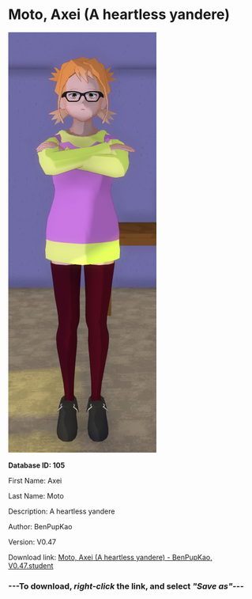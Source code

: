 # Moto, Axei (A heartless yandere)

<img src="https://raw.githubusercontent.com/Arbiter1223/Daigaku-Gurashi-Custom-Students/master/Students/Files/Moto%2C%20Axei%20(A%20heartless%20yandere).png" title="Moto, Axei (A heartless yandere) - BenPupKao, V0.47">

**Database ID: 105**

First Name: Axei

Last Name: Moto

Description: A heartless yandere

Author: BenPupKao

Version: V0.47

Download link: <a href="https://raw.githubusercontent.com/Arbiter1223/Daigaku-Gurashi-Custom-Students/master/Students/Files/Moto%2C%20Axei%20(A%20heartless%20yandere)%20-%20BenPupKao%2C%20V0.47.student">Moto, Axei (A heartless yandere) - BenPupKao, V0.47.student</a>

### ---**To download, _right-click_ the link, and select _"Save as"_**---
